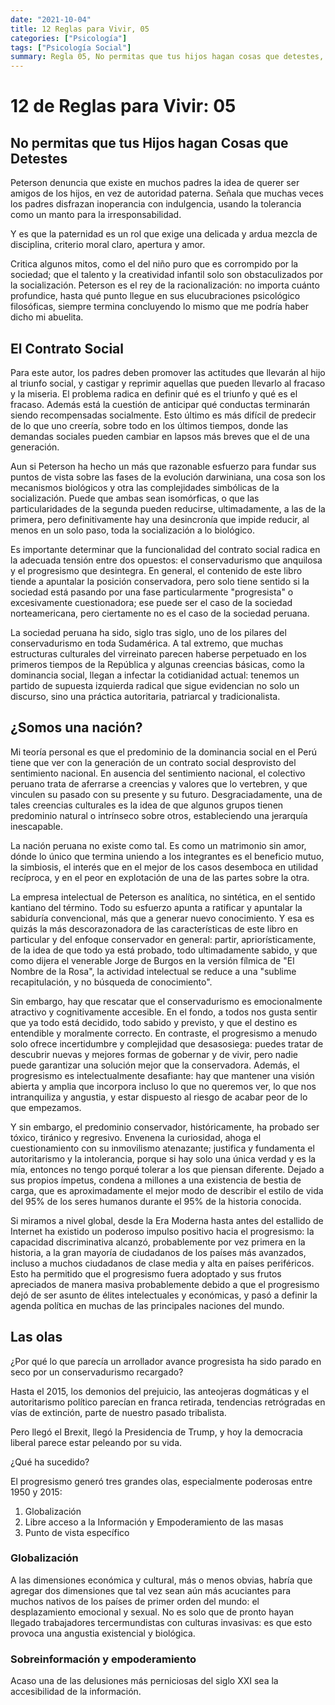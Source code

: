 ```yaml
---
date: "2021-10-04"
title: 12 Reglas para Vivir, 05
categories: ["Psicología"]
tags: ["Psicología Social"]
summary: Regla 05, No permitas que tus hijos hagan cosas que detestes, o Un psicólogo conservador revisita la crianza tradicional.
---
```


# 12 de Reglas para Vivir: 05

## No permitas que tus Hijos hagan Cosas que Detestes

Peterson denuncia que existe en muchos padres la idea de querer ser amigos de los hijos, en vez de autoridad paterna. Señala que muchas veces los padres disfrazan inoperancia con indulgencia, usando la tolerancia como un manto para la irresponsabilidad.

Y es que la paternidad es un rol que exige una delicada y ardua mezcla de disciplina, criterio moral claro, apertura y amor.

Critica algunos mitos, como el del niño puro que es corrompido por la sociedad; que el talento y la creatividad infantil solo son obstaculizados por la socialización. Peterson es el rey de la racionalización: no importa cuánto profundice, hasta qué punto llegue en sus elucubraciones psicológico filosóficas, siempre termina concluyendo lo mismo que me podría haber dicho mi abuelita.

## El Contrato Social

Para este autor, los padres deben promover las actitudes que llevarán al hijo al triunfo social, y castigar y reprimir aquellas que pueden llevarlo al fracaso y la miseria. El problema radica en definir qué es el triunfo y qué es el fracaso. Además está la cuestión de anticipar qué conductas terminarán siendo recompensadas socialmente. Esto último es más difícil de predecir de lo que uno creería, sobre todo en los últimos tiempos, donde las demandas sociales pueden cambiar en lapsos más breves que el de una generación.

Aun si Peterson ha hecho un más que razonable esfuerzo para fundar sus puntos de vista sobre las fases de la evolución darwiniana, una cosa son los mecanismos biológicos y otra las complejidades simbólicas de la socialización. Puede que ambas sean isomórficas, o que las particularidades de la segunda pueden reducirse, ultimadamente, a las de la primera, pero definitivamente hay una desincronía que impide reducir, al menos en un solo paso, toda la socialización a lo biológico.

Es importante determinar que la funcionalidad del contrato social radica en la adecuada tensión entre dos opuestos: el conservadurismo que anquilosa y el progresismo que desintegra. En general, el contenido de este libro tiende a apuntalar la posición conservadora, pero solo tiene sentido si la sociedad está pasando por una fase particularmente "progresista" o excesivamente cuestionadora; ese puede ser el caso de la sociedad norteamericana, pero ciertamente no es el caso de la sociedad peruana.

La sociedad peruana ha sido, siglo tras siglo, uno de los pilares del conservadurismo en toda Sudamérica. A tal extremo, que muchas estructuras culturales del virreinato parecen haberse perpetuado en los primeros tiempos de la República y algunas creencias básicas, como la dominancia social, llegan a infectar la cotidianidad actual: tenemos un partido de supuesta izquierda radical que sigue evidencian no solo un discurso, sino una práctica autoritaria, patriarcal y tradicionalista.

## ¿Somos una nación?

Mi teoría personal es que el predominio de la dominancia social en el Perú tiene que ver con la generación de un contrato social desprovisto del sentimiento nacional. En ausencia del sentimiento nacional, el colectivo peruano trata de aferrarse a creencias y valores que lo vertebren, y que vinculen su pasado con su presente y su futuro. Desgraciadamente, una de tales creencias culturales es la idea de que algunos grupos tienen predominio natural o intrínseco sobre otros, estableciendo una jerarquía inescapable.

La nación peruana no existe como tal. Es como un matrimonio sin amor, dónde lo único que termina uniendo a los integrantes es el beneficio mutuo, la simbiosis, el interés que en el mejor de los casos desemboca en utilidad recíproca, y en el peor en explotación de una de las partes sobre la otra.

La empresa intelectual de Peterson es analítica, no sintética, en el sentido kantiano del término. Todo su esfuerzo apunta a ratificar y apuntalar la sabiduría convencional, más que a generar nuevo conocimiento. Y esa es quizás la más descorazonadora de las características de este libro en particular y del enfoque conservador en general: partir, apriorísticamente, de la idea de que todo ya está probado, todo ultimadamente sabido, y que como dijera el venerable Jorge de Burgos en la versión fílmica de "El Nombre de la Rosa", la actividad intelectual se reduce a una "sublime recapitulación, y no búsqueda de conocimiento".

Sin embargo, hay que rescatar que el conservadurismo es emocionalmente atractivo y cognitivamente accesible. En el fondo, a todos nos gusta sentir que ya todo está decidido, todo sabido y previsto, y que el destino es entendible y moralmente correcto. En contraste, el progresismo a menudo solo ofrece incertidumbre y complejidad que desasosiega: puedes tratar de descubrir nuevas y mejores formas de gobernar y de vivir, pero nadie puede garantizar una solución mejor que la conservadora. Además, el progresismo es intelectualmente desafiante: hay que mantener una visión abierta y amplia que incorpora incluso lo que no queremos ver, lo que nos intranquiliza y angustia, y estar dispuesto al riesgo de acabar peor de lo que empezamos.

Y sin embargo, el predominio conservador, históricamente, ha probado ser tóxico, tiránico y regresivo. Envenena la curiosidad, ahoga el cuestionamiento con su inmovilismo atenazante; justifica y fundamenta el autoritarismo y la intolerancia, porque si hay solo una única verdad y es la mía, entonces no tengo porqué tolerar a los que piensan diferente. Dejado a sus propios ímpetus, condena a millones a una existencia de bestia de carga, que es aproximadamente el mejor modo de describir el estilo de vida del 95% de los seres humanos durante el 95% de la historia conocida.

Si miramos a nivel global, desde la Era Moderna hasta antes del estallido de Internet ha existido un poderoso impulso positivo hacia el progresismo: la capacidad discriminativa alcanzó, probablemente por vez primera en la historia, a la gran mayoría de ciudadanos de los países más avanzados, incluso a muchos ciudadanos de clase media y alta en países periféricos. Esto ha permitido que el progresismo fuera adoptado y sus frutos apreciados de manera masiva probablemente debido a que el progresismo dejó de ser asunto de élites intelectuales y económicas, y pasó a definir la agenda política en muchas de las principales naciones del mundo.

## Las olas

¿Por qué lo que parecía un arrollador avance progresista ha sido parado en seco por un conservadurismo recargado?

Hasta el 2015, los demonios del prejuicio, las anteojeras dogmáticas y el autoritarismo político parecían en franca retirada, tendencias retrógradas en vías de extinción, parte de nuestro pasado tribalista.

Pero llegó el Brexit, llegó la Presidencia de Trump, y hoy la democracia liberal parece estar peleando por su vida.

¿Qué ha sucedido?

El progresismo generó tres grandes olas, especialmente poderosas entre 1950 y 2015:

1. Globalización
1. Libre acceso a la Información y Empoderamiento de las masas
1. Punto de vista específico

### Globalización

A las dimensiones económica y cultural, más o menos obvias, habría que agregar dos dimensiones que tal vez sean aún más acuciantes para muchos nativos de los países de primer orden del mundo: el desplazamiento emocional y sexual. No es solo que de pronto hayan llegado trabajadores tercermundistas con culturas invasivas: es que esto provoca una angustia existencial y biológica. 

### Sobreinformación y empoderamiento 

Acaso una de las delusiones más perniciosas del siglo XXI sea la accesibilidad de la información. 